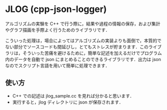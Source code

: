 JLOG (cpp-json-logger)
======================

アルゴリズムの実験を C++ で行う際に，結果や過程の情報の保存，および集計やグラフ描画を手際よく行うためのライブラリです．

こういった処理は，場合によってはアルゴリズムの実装よりも面倒で，本質的でない部分でソースコードも間延びし，とてもストレスが貯まります．このライブラリは，そういった苦痛を避けるために，簡単な記述を加えるだけでプログラム内のデータを自動で json にまとめることのできるライブラリです．出力は json なのでスクリプト言語を用いて簡単に処理できます．


使い方
-----

* C++ での記述は jlog_sample.cc を見れば分かると思います．
* 実行すると，jlog ディレクトリに json が保存されます．

